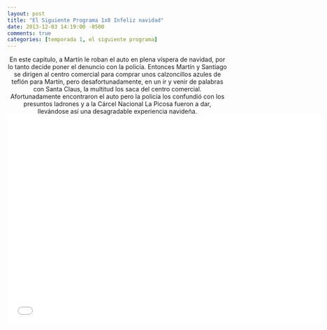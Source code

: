 ```yaml
---
layout: post
title: "El Siguiente Programa 1x8 Infeliz navidad"
date: 2013-12-03 14:19:00 -0500
comments: true
categories: [temporada 1, el siguiente programa]
---
```

<div align="center">
En este capítulo, a Martín le roban el auto en plena víspera de navidad, por lo tanto decide poner el denuncio con la policía. Entonces Martín y Santiago se dirigen al centro comercial para comprar unos calzoncillos azules de teflón para Martín, pero desafortunadamente, en un ir y venir de palabras con Santa Claus, la multitud los saca del centro comercial. Afortunadamente encontraron el auto pero la policía los confundió con los presuntos ladrones y a la Cárcel Nacional La Picosa fueron a dar, llevándose así una desagradable experiencia navideña.
<br>
<iframe width="720" height="480" src="//www.youtube.com/embed/G_l9oSec4oE" frameborder="0" allowfullscreen></iframe>
</div>
